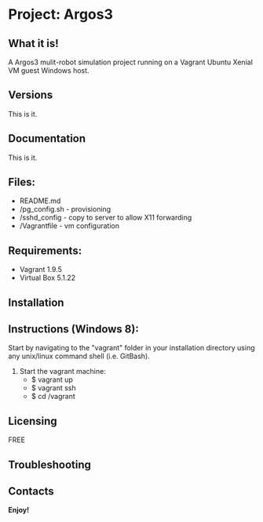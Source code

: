 # Project: Argos3


## What it is!
A Argos3 mulit-robot simulation project running on a Vagrant Ubuntu Xenial VM guest Windows host.


## Versions
This is it.


## Documentation
This is it.


## Files:
* README.md
* /pg_config.sh - provisioning
* /sshd_config - copy to server to allow X11 forwarding
* /Vagrantfile - vm configuration


## Requirements:
* Vagrant 1.9.5
* Virtual Box 5.1.22


## Installation


## Instructions (Windows 8):
Start by navigating to the "vagrant" folder in your installation directory using any unix/linux command shell (i.e. GitBash).
1. Start the vagrant machine:
    * $ vagrant up
    * $ vagrant ssh
    * $ cd /vagrant


## Licensing
FREE


## Troubleshooting


## Contacts


**Enjoy!**

